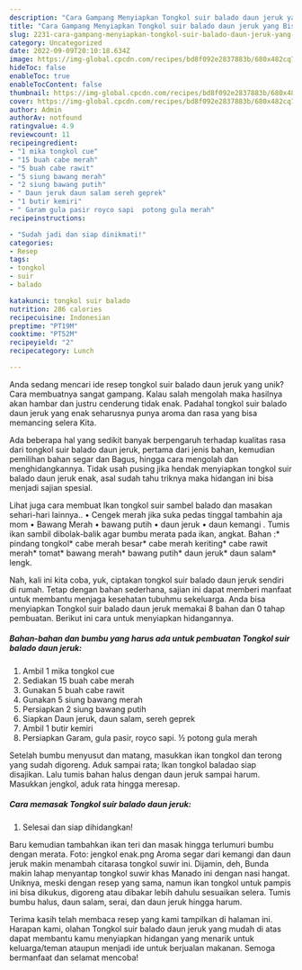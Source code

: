 ```yaml
---
description: "Cara Gampang Menyiapkan Tongkol suir balado daun jeruk yang Bisa Manjain Lidah"
title: "Cara Gampang Menyiapkan Tongkol suir balado daun jeruk yang Bisa Manjain Lidah"
slug: 2231-cara-gampang-menyiapkan-tongkol-suir-balado-daun-jeruk-yang-bisa-manjain-lidah
category: Uncategorized
date: 2022-09-09T20:10:18.634Z
image: https://img-global.cpcdn.com/recipes/bd8f092e2837883b/680x482cq70/tongkol-suir-balado-daun-jeruk-foto-resep-utama.jpg
hideToc: false
enableToc: true
enableTocContent: false
thumbnail: https://img-global.cpcdn.com/recipes/bd8f092e2837883b/680x482cq70/tongkol-suir-balado-daun-jeruk-foto-resep-utama.jpg
cover: https://img-global.cpcdn.com/recipes/bd8f092e2837883b/680x482cq70/tongkol-suir-balado-daun-jeruk-foto-resep-utama.jpg
author: Admin
authorAv: notfound
ratingvalue: 4.9
reviewcount: 11
recipeingredient:
- "1 mika tongkol cue"
- "15 buah cabe merah"
- "5 buah cabe rawit"
- "5 siung bawang merah"
- "2 siung bawang putih"
- " Daun jeruk daun salam sereh geprek"
- "1 butir kemiri"
- " Garam gula pasir royco sapi  potong gula merah"
recipeinstructions:

- "Sudah jadi dan siap dinikmati!"
categories:
- Resep
tags:
- tongkol
- suir
- balado

katakunci: tongkol suir balado 
nutrition: 286 calories
recipecuisine: Indonesian
preptime: "PT19M"
cooktime: "PT52M"
recipeyield: "2"
recipecategory: Lunch

---
```





Anda sedang mencari ide resep tongkol suir balado daun jeruk yang unik? Cara membuatnya sangat gampang. Kalau salah mengolah maka hasilnya akan hambar dan justru cenderung tidak enak. Padahal tongkol suir balado daun jeruk yang enak seharusnya punya aroma dan rasa yang bisa memancing selera Kita.





Ada beberapa hal yang sedikit banyak berpengaruh terhadap kualitas rasa dari tongkol suir balado daun jeruk, pertama dari jenis bahan, kemudian pemilihan bahan segar dan Bagus, hingga cara mengolah dan menghidangkannya. Tidak usah pusing jika hendak menyiapkan tongkol suir balado daun jeruk enak,      asal sudah tahu triknya maka hidangan ini bisa menjadi sajian spesial.














Lihat juga cara membuat Ikan tongkol suir sambel balado dan masakan sehari-hari lainnya.. • Cengek merah jika suka pedas tinggal tambahin aja mom • Bawang Merah • bawang putih • daun jeruk • daun kemangi . Tumis ikan sambil dibolak-balik agar bumbu merata pada ikan, angkat. Bahan :* pindang tongkol* cabe merah besar* cabe merah keriting* cabe rawit merah* tomat* bawang merah* bawang putih* daun jeruk* daun salam* lengk.






Nah, kali ini kita coba, yuk, ciptakan tongkol suir balado daun jeruk sendiri di rumah. Tetap dengan bahan sederhana, sajian ini dapat memberi manfaat untuk membantu menjaga kesehatan tubuhmu sekeluarga. Anda bisa menyiapkan Tongkol suir balado daun jeruk memakai 8 bahan dan 0 tahap pembuatan. Berikut ini cara untuk menyiapkan hidangannya.

<!--inarticleads1-->

##### Bahan-bahan dan bumbu yang harus ada untuk pembuatan Tongkol suir balado daun jeruk:

1. Ambil 1 mika tongkol cue
1. Sediakan 15 buah cabe merah
1. Gunakan 5 buah cabe rawit
1. Gunakan 5 siung bawang merah
1. Persiapkan 2 siung bawang putih
1. Siapkan  Daun jeruk, daun salam, sereh geprek
1. Ambil 1 butir kemiri
1. Persiapkan  Garam, gula pasir, royco sapi. ½ potong gula merah


Setelah bumbu menyusut dan matang, masukkan ikan tongkol dan terong yang sudah digoreng. Aduk sampai rata; Ikan tongkol baladao siap disajikan. Lalu tumis bahan halus dengan daun jeruk sampai harum. Masukkan jengkol, aduk rata hingga meresap. 

<!--inarticleads2-->

##### Cara memasak Tongkol suir balado daun jeruk:


1. Selesai dan siap dihidangkan!

Baru kemudian tambahkan ikan teri dan masak hingga terlumuri bumbu dengan merata. Foto: jengkol enak.png Aroma segar dari kemangi dan daun jeruk makin menambah citarasa tongkol suwir ini. Dijamin, deh, Bunda makin lahap menyantap tongkol suwir khas Manado ini dengan nasi hangat. Uniknya, meski dengan resep yang sama, namun ikan tongkol untuk pampis ini bisa dikukus, digoreng atau dibakar lebih dahulu sesuaikan selera. Tumis bumbu halus, daun salam, serai, dan daun jeruk hingga harum. 

Terima kasih telah membaca resep yang kami tampilkan di halaman ini. Harapan kami, olahan Tongkol suir balado daun jeruk yang mudah di atas dapat membantu kamu menyiapkan hidangan yang menarik untuk keluarga/teman ataupun menjadi ide untuk berjualan makanan. Semoga bermanfaat dan selamat mencoba!
